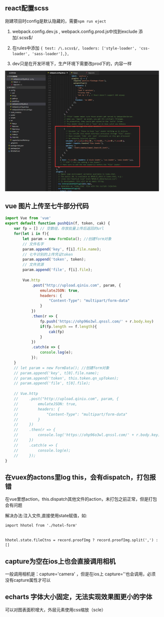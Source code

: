 ## react配置scss
刚建项目时config是默认隐藏的，需要`npm run eject`

1. webpack.config.dev.js , webpack.config.prod.js中找到exclude 添加/.scss$/

2. 在rules中添加 `{ test: /\.scss$/, loaders: ['style-loader', 'css-loader', 'sass-loader'],},`

3. dev只是在开发环境下，生产环境下需要改prod下的，内容一样

![](../img/20180709194522.png)

## vue 图片上传至七牛部分代码
```js
import Vue from 'vue'
export default function pushQin(f, token, cak) {
    var fp = [] // 空数组，存放批量上传后返回的url
    for(let i in f){
        let param = new FormData(); //创建form对象
        // 文件名字
        param.append('key', f[i].file.name);
        // 七牛识别的上传凭证token
        param.append('token', token);
        // 文件资源
        param.append('file', f[i].file);

        Vue.http
            .post("http://upload.qiniu.com", param, {
                emulateJSON: true,
                headers: {
                    "Content-Type": "multipart/form-data"
                }
            })
            .then(r => {
                fp.push('https://ohp96o3wl.qnssl.com/' + r.body.key)
                if(fp.length == f.length){
                    cak(fp)
                }
            })
            .catch(e => {
                console.log(e);
            });
    }
    // let param = new FormData(); //创建form对象
    // param.append('key', t[0].file.name);
    // param.append('token', this.token.qn_upToken);
    // param.append('file', t[0].file);

    // Vue.http
    //     .post("http://upload.qiniu.com", param, {
    //         emulateJSON: true,
    //         headers: {
    //             "Content-Type": "multipart/form-data"
    //         }
    //     })
    //     .then(r => {
    //         console.log('https://ohp96o3wl.qnssl.com/' + r.body.key);
    //     })
    //     .catch(e => {
    //         console.log(e);
    //     });
}
```

## 在vuex的actons里log  this，会有dispatch，打包报错

在vue里想action，this.dispatch其他文件的action，未打包之前正常，但是打包会有问题

解决办法:注入文件,直接使用state赋值，如:
```
import hhotel from './hotel-form'


hhotel.state.fileCtns = record.proofImg ? record.proofImg.split(',') : []
```


## capture为空在ios上也会直接调用相机

一般调用相机是：capture='camera' ，但是在ios上 capture=''也会调用，必须没有capture属性才可以


## echarts 字体大小固定，无法实现效果图更小的字体

可以对图表面积增大，外层元素使用css缩放（scle）